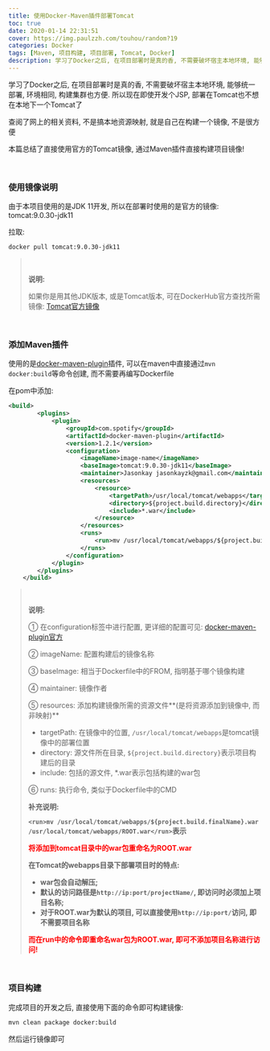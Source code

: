 ```yaml
---
title: 使用Docker-Maven插件部署Tomcat
toc: true
date: 2020-01-14 22:31:51
cover: https://img.paulzzh.com/touhou/random?19
categories: Docker
tags: [Maven, 项目构建, 项目部署, Tomcat, Docker]
description: 学习了Docker之后, 在项目部署时是真的香, 不需要破坏宿主本地环境, 能够统一部署, 环境相同, 构建集群也方便. 所以现在即使开发个JSP, 部署在Tomcat也不想在本地下一个Tomcat了
---
```


学习了Docker之后, 在项目部署时是真的香, 不需要破坏宿主本地环境, 能够统一部署, 环境相同, 构建集群也方便. 所以现在即使开发个JSP, 部署在Tomcat也不想在本地下一个Tomcat了

查阅了网上的相关资料, 不是搞本地资源映射, 就是自己在构建一个镜像, 不是很方便

本篇总结了直接使用官方的Tomcat镜像, 通过Maven插件直接构建项目镜像!

<br/>

<!--more-->

### 使用镜像说明

由于本项目使用的是JDK 11开发, 所以在部署时使用的是官方的镜像: tomcat:9.0.30-jdk11

拉取:

```bash
docker pull tomcat:9.0.30-jdk11
```

><br/>
>
>**说明:**
>
>如果你是用其他JDK版本, 或是Tomcat版本, 可在DockerHub官方查找所需镜像: [Tomcat官方镜像](https://hub.docker.com/_/tomcat)

<br/>

### 添加Maven插件

使用的是[docker-maven-plugin](https://github.com/spotify/docker-maven-plugin)插件, 可以在maven中直接通过`mvn docker:build`等命令创建, 而不需要再编写Dockerfile

在pom中添加:

```xml
<build>
        <plugins>
            <plugin>
                <groupId>com.spotify</groupId>
                <artifactId>docker-maven-plugin</artifactId>
                <version>1.2.1</version>
                <configuration>
                    <imageName>image-name</imageName>
                    <baseImage>tomcat:9.0.30-jdk11</baseImage>
                    <maintainer>Jasonkay jasonkayzk@gmail.com</maintainer>
                    <resources>
                        <resource>
                            <targetPath>/usr/local/tomcat/webapps</targetPath>
                            <directory>${project.build.directory}</directory>
                            <include>*.war</include>
                        </resource>
                    </resources>
                    <runs>
                        <run>mv /usr/local/tomcat/webapps/${project.build.finalName}.war /usr/local/tomcat/webapps/ROOT.war</run>
                    </runs>
                </configuration>
            </plugin>
        </plugins>
    </build>
```

><br/>
>
>**说明:**
>
>① 在configuration标签中进行配置, 更详细的配置可见: [docker-maven-plugin官方](https://github.com/spotify/docker-maven-plugin)
>
>② imageName: 配置构建后的镜像名称
>
>③ baseImage: 相当于Dockerfile中的FROM, 指明基于哪个镜像构建
>
>④ maintainer: 镜像作者
>
>⑤ resources: 添加构建镜像所需的资源文件**(是将资源添加到镜像中, 而非映射)**
>
>-   targetPath: 在镜像中的位置, `/usr/local/tomcat/webapps`是tomcat镜像中的部署位置
>-   directory: 源文件所在目录, `${project.build.directory}`表示项目构建后的目录
>-   include: 包括的源文件, *.war表示包括构建的war包
>
>⑥ runs: 执行命令, 类似于Dockerfile中的CMD
>
>**补充说明:**
>
>**`<run>mv /usr/local/tomcat/webapps/${project.build.finalName}.war /usr/local/tomcat/webapps/ROOT.war</run>`表示**
>
><font color="#f00">**将添加到tomcat目录中的war包重命名为ROOT.war**</font>
>
>**在Tomcat的webapps目录下部署项目时的特点:**
>
>-   **war包会自动解压;**
>-   **默认的访问路径是`http://ip:port/projectName/`, 即访问时必须加上项目名称;**
>-   **对于ROOT.war为默认的项目, 可以直接使用`http://ip:port/`访问, 即不需要项目名称**
>
><font color="#f00">**而在run中的命令即重命名war包为ROOT.war, 即可不添加项目名称进行访问!**</font>

<br/>

### 项目构建

完成项目的开发之后, 直接使用下面的命令即可构建镜像:

```bash
mvn clean package docker:build
```

然后运行镜像即可

<br/>